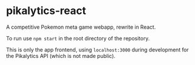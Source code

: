 # pikalytics-react

A competitive Pokemon meta game webapp, rewrite in React.

To run use `npm start` in the root directory of the repository.

This is only the app frontend, using `localhost:3000` during development for the Pikalytics API (which is not made public).
